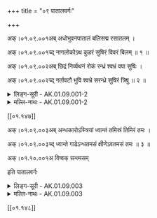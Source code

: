 +++
title = "०९ पातालवर्गः"

+++

अक्।०१.०९.००१अब् अधोभुवनपातालं बलिसद्म रसातलम् ।

अक्।०१.०९.००१च्द् नागलोकोऽथ कुहरं सुषिरं विवरं बिलम् ॥ १ ॥

अक्।०१.०९.००२अब् छिद्रं निर्व्यथनं रोकं रन्ध्रं श्वभ्रं वपा सुषिः ।

अक्।०१.०९.००२च्द् गर्तावटौ भुवि श्वभ्रे सरन्ध्रे सुषिरं त्रिषु ॥ २ ॥ 

<details><summary>लिङ्ग-सूरी - AK.01.09.001-2</summary>

अधोभुवनमिति—अधःस्थितं भुवनम् अधोभुवनम् । पतन्त्यस्मिन् पापादिति पातालम् । ʻपत्लृ गतौ' । बले सद्म बलिसद्म । रसाया भूमेः तलमधोभागः रसातलम् । नागानां लोकः नागलोकः । पाताललोकनामानि ॥ प्राण्यादिकं कुत्सितं कृत्वा हरतीति कुहरम् । ʻहृञ् हरणे । तमसा कुहयते विस्मापयतीति वा । ʻकुह विस्मापने । सुष्ठु स्यति गतिमिति सुषिरम् । ʻषोऽन्तकर्मणि । विव्रियते विवरम् । ʻवृञ् वरणे । बिल्यते बिलम् । ʻबिल भेदने । छिद्यते छिद्रम् । ʻछिदिर् द्वैधीकरणे । निर्व्यथन्तेऽस्मात् निर्व्यर्थनम् । ʻव्यथ भयसञ्चलनयोः' । रौति स्वगतप्राणिमुखेन शब्दायत इति रोकम् । रोचते प्रकाशते वा । ʻरु शब्दे ʻरुच दीप्तौ अभिप्रीतौ च्ö । गतिं रन्धयतीति रन्ध्रम् । ʻरध हिंसासंराध्योः' । रणति वायुनेति वा । ʻरण शब्दे । शुभं परिहृत्य अभ्रति वर्तत इति श्वभ्रम् । ʻअभ्र गतौ' । शोभनमभ्रमाकाशमस्मिन्निति वा । उप्यते क्षिप्यते पर्णादिकमस्यां वपा । ʻडुवप् बीजसन्ताने । प्रमादपतितान् सुष्ठु स्यति सुषिः । ʻषोऽन्तकर्मणि । बिलनामानि ॥ गिरति सर्पादिकमिति गर्तः । ʻगॄ निगरणे । अवति सर्पादिकमित्यवटः । ʻअव रक्षणे । श्वभ्रनामानि ॥ सुषिरत्रास्तीति सुषिरम् । सरन्ध्रवेण्वादिनाम ॥ १-२ ॥
</details>

<details><summary>मल्लि-नाथः - AK.01.09.001-2</summary>

अधोभुवन—नागलोकः । पातालनामानि ॥ रसेति तलमिति व्यस्तमपि तन्नाम । ʻरसातलं तलं नागलोको दैत्यक्षयो रसा' इति वैजयन्ती (पृ। १४८, श्लो। १) । अथ कुहरं—बिलम् । ʻछिद्रे छिद्रान्विते वाद्ये सुषिरं सुषिरो नडः' इति वैजयन्तीपाठाद् (पृ। २६४, श्लो। ९०) दन्त्यादिरेव सुषिरशब्दः । छिद्रं—सुषिः । ʻकलशकुलिशशुभ्रश्वभ्रकाश्मीरशिल्पम् इति श्वभ्रशब्दस्य तालव्यादित्वम् । बिलनामानि ॥ गर्तावटौ—श्वभ्रे । श्वभ्रनामनी ॥ सरन्ध्रे—त्रिषु । रन्ध्रवद् द्रव्यं सुषिरं त्रिलिङ्गं स्यात् ॥ १-२ ॥ 
</details>

[[०१.१४७]]

अक्।०१.०९.००३अब् अन्धकारोऽस्त्रियां ध्वान्तं तमिस्रं तिमिरं तमः ।

अक्।०१.०९.००३च्द् ध्वान्ते गाढेऽन्धतमसं क्षीणेऽवतमसं तमः ॥ ३ ॥

अक्।०१.१०.००१अ विष्वक् सन्त्मसम्

इति पातालवर्गः

<details><summary>लिङ्ग-सूरी - AK.01.09.003</summary>

अन्धकार इति—अन्धं करोतीति अन्धकारः । ʻडुकृञ् करणे । ध्वनन्त्यत्र मार्गमपश्यन्त इति ध्वान्तम् । ʻध्वन शब्दे । तमयति लोकं तमः । ʻतमु ग्लानौ' । तम एव तमिस्रम् । तिम्यत्यनुष्णत्वादिति तिमिरम् । ʻतिम आर्द्रीभावे । तमिस्रशब्दः स्त्रीनपुंसकयोः । अन्धकारनामानि ॥ अन्धं तमः अन्धतमसम् । अन्धयति जनानां दृष्टिमिति वा अन्धतमसम् । ʻअन्ध दृष्ट्युपघाते । गाढध्वान्तनाम ॥ अवक्षीणं तमः अवतमसम् । क्षीणध्वान्तनाम ॥ विष्वक् समन्तात् तमः सन्तमसम् । सर्वतःस्थिततमोनाम ॥ ३ ॥

इति पातालवर्गः
</details>

<details><summary>मल्लि-नाथः - AK.01.09.003</summary>

अन्धकारो—तमः । प्रज्ञादिपाठात् तामिस्रमपि स्यात् । ʻस्मररागमयी वपुस्तमिस्रा' इति माघप्रयोगात् (शिशु। ६। ७०) तमिस्रा च भवति । अन्धकारनामानि ॥ ʻकालिकज्जलभूच्छायतमं वा स्यात् तमिः स्त्रियाम् । एतानि च ॥ ध्वान्ते—अन्धतमसम् । अतिसान्द्रतिमिरनाम ॥ शाकटायनवृत्तौ ʻयञ्युपसर्गस्य च्ö (२। २। ८८) इति दीर्घविधानसूत्रे अन्धातमसमित्युदाहृतम् । ʻतदन्धातमसं प्राहुर्गाढं तिमिरमित्यपि इति हारावली । क्षीणेऽवतमसम् । अल्पं तमोऽवतमसम् स्यात् । क्षीणतमसो नाम ॥ तमः—सन्तमसम् । सर्वतः प्रसृततमोनाम ॥ अनुक्तम्—ʻरुपीडोऽस्त्री रुहेलिः स्त्री रुभेटिरपि धूमिका' । धूमिकानामानि ॥ ३ ॥

इति पातालवर्गः 
</details>

[[०१.१४८]]
